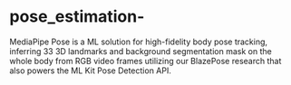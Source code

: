 # pose_estimation-
MediaPipe Pose is a ML solution for high-fidelity body pose tracking, inferring 33 3D landmarks and background segmentation mask on the whole body from RGB video frames utilizing our BlazePose research that also powers the ML Kit Pose Detection API.
